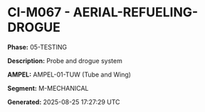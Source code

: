 # CI-M067 - AERIAL-REFUELING-DROGUE

**Phase:** 05-TESTING

**Description:** Probe and drogue system

**AMPEL:** AMPEL-01-TUW (Tube and Wing)

**Segment:** M-MECHANICAL

**Generated:** 2025-08-25 17:27:29 UTC
